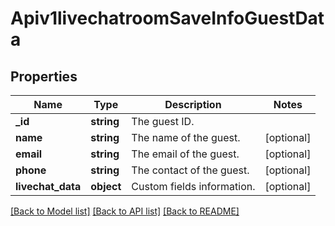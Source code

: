 # Apiv1livechatroomSaveInfoGuestData

## Properties
Name | Type | Description | Notes
------------ | ------------- | ------------- | -------------
**_id** | **string** | The guest ID. | 
**name** | **string** | The name  of the guest. | [optional] 
**email** | **string** | The email of the guest. | [optional] 
**phone** | **string** | The contact of the guest. | [optional] 
**livechat_data** | **object** | Custom fields information. | [optional] 

[[Back to Model list]](../../README.md#documentation-for-models) [[Back to API list]](../../README.md#documentation-for-api-endpoints) [[Back to README]](../../README.md)

